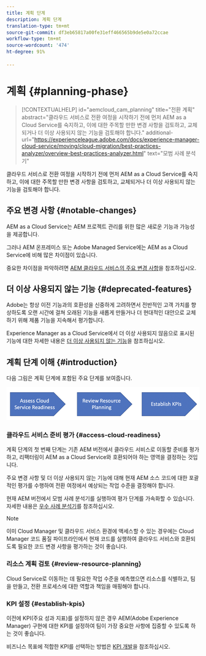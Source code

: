 ```yaml
---
title: 계획 단계
description: 계획 단계
translation-type: tm+mt
source-git-commit: df3eb65817a00fe31eff466565b9de5e0a72ccae
workflow-type: tm+mt
source-wordcount: '474'
ht-degree: 91%

---
```



# 계획 {#planning-phase}

>[!CONTEXTUALHELP]
>id="aemcloud_cam_planning"
>title="전환 계획"
>abstract="클라우드 서비스로 전환 여정을 시작하기 전에 먼저 AEM as a Cloud Service를 숙지하고, 이에 대한 주목할 만한 변경 사항을 검토하고, 교체되거나 더 이상 사용되지 않는 기능을 검토해야 합니다."
>additional-url="https://experienceleague.adobe.com/docs/experience-manager-cloud-service/moving/cloud-migration/best-practices-analyzer/overview-best-practices-analyzer.html" text="모범 사례 분석기"

클라우드 서비스로 전환 여정을 시작하기 전에 먼저 AEM as a Cloud Service를 숙지하고, 이에 대한 주목할 만한 변경 사항을 검토하고, 교체되거나 더 이상 사용되지 않는 기능을 검토해야 합니다.

## 주요 변경 사항 {#notable-changes}

AEM as a Cloud Service는 AEM 프로젝트 관리를 위한 많은 새로운 기능과 가능성을 제공합니다.

그러나 AEM 온프레미스 또는 Adobe Managed Service에는 AEM as a Cloud Service에 비해 많은 차이점이 있습니다.

중요한 차이점을 파악하려면 [AEM 클라우드 서비스의 주요 변경 사항](https://docs.adobe.com/content/help/ko-KR/experience-manager-cloud-service/release-notes/aem-cloud-changes.html)을 참조하십시오.

## 더 이상 사용되지 않는 기능 {#deprecated-features}

Adobe는 항상 이전 기능과의 호환성을 신중하게 고려하면서 전반적인 고객 가치를 향상하도록 오랜 시간에 걸쳐 오래된 기능을 새롭게 만들거나 더 현대적인 대안으로 교체하기 위해 제품 기능을 지속해서 평가합니다.

Experience Manager as a Cloud Service에서 더 이상 사용되지 않음으로 표시된 기능에 대한 자세한 내용은 [더 이상 사용되지 않는 기능](https://docs.adobe.com/content/help/ko-KR/experience-manager-cloud-service/release-notes/deprecated-removed-features.html#deprecated-features)을 참조하십시오.

## 계획 단계 이해 {#introduction}

다음 그림은 계획 단계에 포함된 주요 단계를 보여줍니다.

![이미지](/help/move-to-cloud-service/assets/planning-phaseimg1.png)

### 클라우드 서비스 준비 평가 {#access-cloud-readiness}

계획 단계의 첫 번째 단계는 기존 AEM 버전에서 클라우드 서비스로 이동할 준비를 평가하고, 리팩터링이 AEM as a Cloud Service와 호환되어야 하는 영역을 결정하는 것입니다.

주요 변경 사항 및 더 이상 사용되지 않는 기능에 대해 현재 AEM 소스 코드에 대한 포괄적인 평가를 수행하여 전환 여정에서 예상되는 작업 수준을 결정해야 합니다.

현재 AEM 버전에서 모범 사례 분석기를 실행하여 평가 단계를 가속화할 수 있습니다. 자세한 내용은 [우수 사례 분석기](/help/move-to-cloud-service/best-practices-analyzer/overview-best-practices-analyzer.md)를 참조하십시오.

>[!NOTE]
>이미 Cloud Manager 및 클라우드 서비스 환경에 액세스할 수 있는 경우에는 Cloud Manager 코드 품질 파이프라인에서 현재 코드를 실행하여 클라우드 서비스와 호환되도록 필요한 코드 변경 사항을 평가하는 것이 좋습니다.

### 리소스 계획 검토 {#review-resource-planning}

Cloud Service로 이동하는 데 필요한 작업 수준을 예측했으면 리소스를 식별하고, 팀을 만들고, 전환 프로세스에 대한 역할과 책임을 매핑해야 합니다.

### KPI 설정 {#establish-kpis}

이전에 KPI(주요 성과 지표)를 설정하지 않은 경우 AEM(Adobe Experience Manager) 구현에 대한 KPI를 설정하여 팀이 가장 중요한 사항에 집중할 수 있도록 하는 것이 좋습니다.

비즈니스 목표에 적합한 KPI를 선택하는 방법은 [KPI 개발](https://guided.adobe.com/welcome/aem/part6.html)을 참조하십시오.

